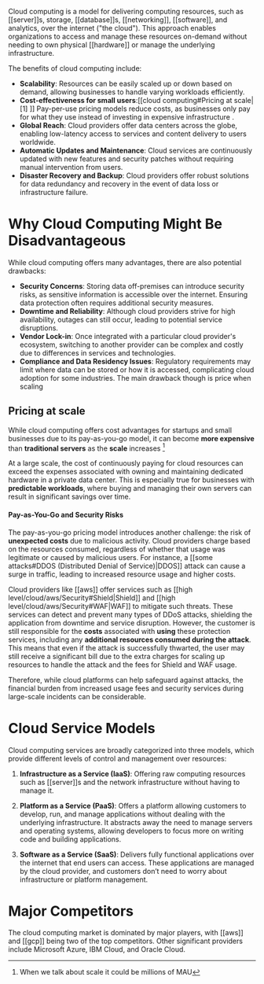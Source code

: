 Cloud computing is a model for delivering computing resources, such as [[server]]s, storage, [[database]]s, [[networking]], [[software]], and analytics, over the internet ("the cloud"). This approach enables organizations to access and manage these resources on-demand without needing to own physical [[hardware]] or manage the underlying infrastructure.

The benefits of cloud computing include:

- **Scalability**: Resources can be easily scaled up or down based on demand, allowing businesses to handle varying workloads efficiently.
- **Cost-effectiveness for small users**:[[cloud computing#Pricing at scale|[1] ]] Pay-per-use pricing models reduce costs, as businesses only pay for what they use instead of investing in expensive infrastructure .
- **Global Reach**: Cloud providers offer data centers across the globe, enabling low-latency access to services and content delivery to users worldwide.
- **Automatic Updates and Maintenance**: Cloud services are continuously updated with new features and security patches without requiring manual intervention from users.
- **Disaster Recovery and Backup**: Cloud providers offer robust solutions for data redundancy and recovery in the event of data loss or infrastructure failure.
# Why Cloud Computing Might Be Disadvantageous

While cloud computing offers many advantages, there are also potential drawbacks:

- **Security Concerns**: Storing data off-premises can introduce security risks, as sensitive information is accessible over the internet. Ensuring data protection often requires additional security measures.
- **Downtime and Reliability**: Although cloud providers strive for high availability, outages can still occur, leading to potential service disruptions.
- **Vendor Lock-in**: Once integrated with a particular cloud provider's ecosystem, switching to another provider can be complex and costly due to differences in services and technologies.
- **Compliance and Data Residency Issues**: Regulatory requirements may limit where data can be stored or how it is accessed, complicating cloud adoption for some industries.
The main drawback though is price when scaling
## Pricing at scale

While cloud computing offers cost advantages for startups and small businesses due to its pay-as-you-go model, it can become **more expensive** than **traditional servers** as the **scale** increases [^2]

[^2]: When we talk about scale it could be millions of MAU

At a large scale, the cost of continuously paying for cloud resources can exceed the expenses associated with owning and maintaining dedicated hardware in a private data center. This is especially true for businesses with **predictable workloads**, where buying and managing their own servers can result in significant savings over time.

#### Pay-as-You-Go and Security Risks

The pay-as-you-go pricing model introduces another challenge: the risk of **unexpected costs** due to malicious activity. Cloud providers charge based on the resources consumed, regardless of whether that usage was legitimate or caused by malicious users. For instance, a [[some attacks#DDOS (Distributed Denial of Service)|DDOS]] attack can cause a surge in traffic, leading to increased resource usage and higher costs.

Cloud providers like [[aws]] offer services such as [[high level/cloud/aws/Security#Shield|Shield]] and [[high level/cloud/aws/Security#WAF|WAF]] to mitigate such threats. These services can detect and prevent many types of DDoS attacks, shielding the application from downtime and service disruption. However, the customer is still responsible for the **costs** associated with **using** these protection services, including any **additional resources consumed during the attack**. This means that even if the attack is successfully thwarted, the user may still receive a significant bill due to the extra charges for scaling up resources to handle the attack and the fees for Shield and WAF usage.

Therefore, while cloud platforms can help safeguard against attacks, the financial burden from increased usage fees and security services during large-scale incidents can be considerable.
# Cloud Service Models

Cloud computing services are broadly categorized into three models, which provide different levels of control and management over resources:

1. **Infrastructure as a Service (IaaS)**: Offering raw computing resources such as [[server]]s and the network infrastructure without having to manage it.
    
2. **Platform as a Service (PaaS)**: Offers a platform allowing customers to develop, run, and manage applications without dealing with the underlying infrastructure. It abstracts away the need to manage servers and operating systems, allowing developers to focus more on writing code and building applications.
    
3. **Software as a Service (SaaS)**: Delivers fully functional applications over the internet that end users can access. These applications are managed by the cloud provider, and customers don’t need to worry about infrastructure or platform management.     

# Major Competitors

The cloud computing market is dominated by major players, with [[aws]] and [[gcp]] being two of the top competitors. Other significant providers include Microsoft Azure, IBM Cloud, and Oracle Cloud.

